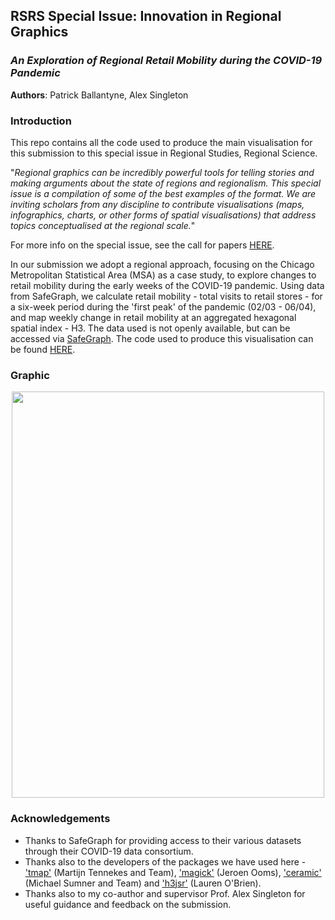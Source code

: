 
## RSRS Special Issue: Innovation in Regional Graphics 

### *An Exploration of Regional Retail Mobility during the COVID-19 Pandemic*

**Authors**: Patrick Ballantyne, Alex Singleton 

### Introduction 

This repo contains all the code used to produce the main visualisation for this submission to this special issue in Regional Studies, Regional Science. 

"*Regional graphics can be incredibly powerful tools for telling stories and making arguments about the state of regions and regionalism. This special issue is a compilation of some of the best examples of the format. We are inviting scholars from any discipline to contribute visualisations (maps, infographics, charts, or other forms of spatial visualisations) that address topics conceptualised at the regional scale.*" 

For more info on the special issue, see the call for papers [HERE](https://www.regionalstudies.org/special_issue/rsrs-innovation-in-regional-graphics/).

In our submission we adopt a regional approach, focusing on the Chicago Metropolitan Statistical Area (MSA) as a case study, to explore changes to retail mobility during the early weeks of the COVID-19 pandemic. Using data from SafeGraph, we calculate retail mobility - total visits to retail stores - for a six-week period during the 'first peak' of the pandemic (02/03 - 06/04), and map weekly change in retail mobility at an aggregated hexagonal spatial index - H3. The data used is not openly available, but can be accessed via [SafeGraph](https://www.safegraph.com/covid-19-data-consortium#:~:text=SafeGraph%20is%20providing%20free%20access,COVID%2D19%20(Coronavirus)). The code used to produce this visualisation can be found [HERE](RSRS_Graphic.R).

### Graphic

  <p align="center">
 <img width="500" height="650" src ="https://user-images.githubusercontent.com/43341895/106120235-08540700-614e-11eb-8cc2-6483a23597aa.gif">
</p>

### Acknowledgements

* Thanks to SafeGraph for providing access to their various datasets through their COVID-19 data consortium.
* Thanks also to the developers of the packages we have used here - ['tmap'](https://github.com/mtennekes/tmap) (Martijn Tennekes and Team), ['magick'](https://github.com/ropensci/magick) (Jeroen Ooms), ['ceramic'](https://cran.r-project.org/web/packages/ceramic/index.html) (Michael Sumner and Team) and ['h3jsr'](https://github.com/obrl-soil/h3jsr) (Lauren O'Brien).
* Thanks also to my co-author and supervisor Prof. Alex Singleton for useful guidance and feedback on the submission.

